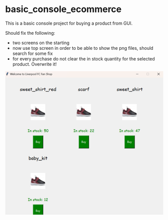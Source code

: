 # basic_console_ecommerce
This is a basic console project for buying a product from GUI.

Should fix the following:
- two screens on the starting
- now use top screen in order to be able to show the png files, should search for some fix
- for every purchase do not clear the in stock quantity for the selected product. Overwrite it!

<img src="https://github.com/faroh7979/basic_console_ecommerce/blob/main/screenshots_for_readme_file/ecommerce.png" alt="Italian Trulli">
